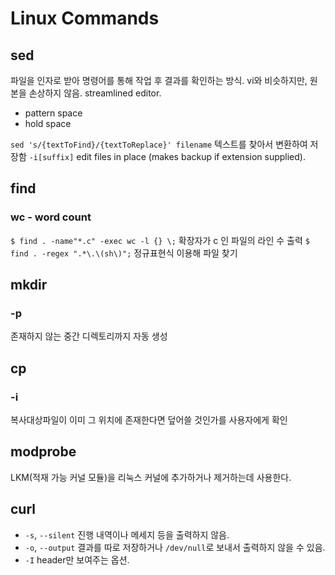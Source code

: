 # Linux Commands

## sed

파일을 인자로 받아 명령어를 통해 작업 후 결과를 확인하는 방식. vi와 비슷하지만, 원본을 손상하지 않음.
streamlined editor.

- pattern space
- hold space

`sed 's/{textToFind}/{textToReplace}' filename`
텍스트를 찾아서 변환하여 저장함
`-i[suffix]`
edit files in place (makes backup if extension supplied).

## find

### wc - word count

`$ find . -name"*.c" -exec wc -l {} \;`
확장자가 c 인 파일의 라인 수 출력
`$ find . -regex ".*\.\(sh\)";`
정규표현식 이용해 파일 찾기

## mkdir

### -p

존재하지 않는 중간 디렉토리까지 자동 생성

## cp

### -i

복사대상파일이 이미 그 위치에 존재한다면 덮어쓸 것인가를 사용자에게 확인

## modprobe

LKM(적재 가능 커널 모듈)을 리눅스 커널에 추가하거나 제거하는데 사용한다.

## curl

- `-s`, `--silent` 진행 내역이나 메세지 등을 출력하지 않음.
- `-o`, `--output` 결과를 따로 저장하거나 `/dev/null`로 보내서 출력하지 않을 수 있음.
- `-I` header만 보여주는 옵션.
